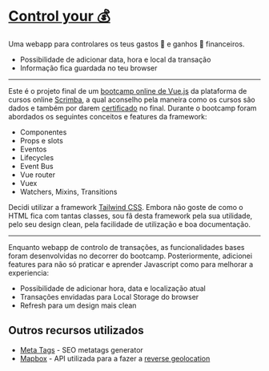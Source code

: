 # [Control your 💰](https://transaction-balance.netlify.app/)

Uma webapp para controlares os teus gastos 💸 e ganhos 🤑 financeiros.
* Possibilidade de adicionar data, hora e local da transação
* Informação fica guardada no teu browser

---

Este é o projeto final de um [bootcamp online de Vue.js](https://scrimba.com/learn/vue) da plataforma de cursos online [Scrimba](https://scrimba.com/), a qual aconselho pela maneira como os cursos são dados e também por darem [certificado](https://scrimba.com/certificate/uBkePH9/gvue) no final. Durante o bootcamp foram abordados os seguintes conceitos e features da framework:
* Componentes
* Props e slots
* Eventos
* Lifecycles
* Event Bus
* Vue router
* Vuex
* Watchers, Mixins, Transitions

Decidi utilizar a framework [Tailwind CSS](https://tailwindcss.com/). Embora não goste de como o HTML fica com tantas classes, sou fã desta framework pela sua utilidade, pelo seu design clean, pela facilidade de utilização e boa documentação.

---

Enquanto webapp de controlo de transações, as funcionalidades bases foram desenvolvidas no decorrer do bootcamp. Posteriormente, adicionei features para não só praticar e aprender Javascript como para melhorar a experiencia:
* Possibilidade de adicionar hora, data e localização atual
* Transações envidadas para Local Storage do browser
* Refresh para um design mais clean


## Outros recursos utilizados
* [Meta Tags](https://metatags.io/) - SEO metatags generator
* [Mapbox](https://www.mapbox.com/) - API utilizada para a fazer a [reverse geolocation](https://en.wikipedia.org/wiki/Reverse_geocoding) 
